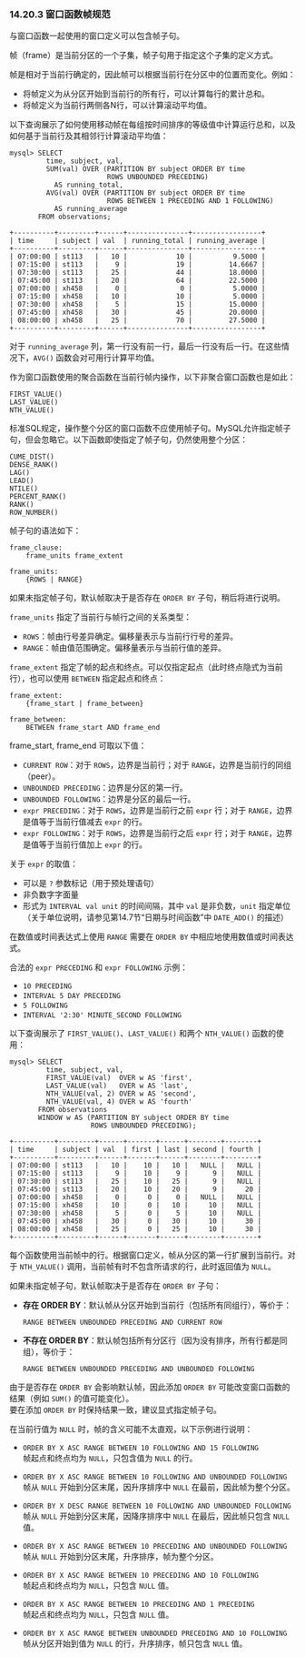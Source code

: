 ### 14.20.3 窗口函数帧规范

与窗口函数一起使用的窗口定义可以包含帧子句。

帧（frame）是当前分区的一个子集，帧子句用于指定这个子集的定义方式。

帧是相对于当前行确定的，因此帧可以根据当前行在分区中的位置而变化。例如：

- 将帧定义为从分区开始到当前行的所有行，可以计算每行的累计总和。
- 将帧定义为当前行两侧各N行，可以计算滚动平均值。

以下查询展示了如何使用移动帧在每组按时间排序的等级值中计算运行总和，以及如何基于当前行及其相邻行计算滚动平均值：

```mysql
mysql> SELECT
         time, subject, val,
         SUM(val) OVER (PARTITION BY subject ORDER BY time
                        ROWS UNBOUNDED PRECEDING)
           AS running_total,
         AVG(val) OVER (PARTITION BY subject ORDER BY time
                        ROWS BETWEEN 1 PRECEDING AND 1 FOLLOWING)
           AS running_average
       FROM observations;

+----------+---------+------+---------------+-----------------+
| time     | subject | val  | running_total | running_average |
+----------+---------+------+---------------+-----------------+
| 07:00:00 | st113   |   10 |            10 |          9.5000 |
| 07:15:00 | st113   |    9 |            19 |         14.6667 |
| 07:30:00 | st113   |   25 |            44 |         18.0000 |
| 07:45:00 | st113   |   20 |            64 |         22.5000 |
| 07:00:00 | xh458   |    0 |             0 |          5.0000 |
| 07:15:00 | xh458   |   10 |            10 |          5.0000 |
| 07:30:00 | xh458   |    5 |            15 |         15.0000 |
| 07:45:00 | xh458   |   30 |            45 |         20.0000 |
| 08:00:00 | xh458   |   25 |            70 |         27.5000 |
+----------+---------+------+---------------+-----------------+
```

对于 `running_average` 列，第一行没有前一行，最后一行没有后一行。在这些情况下，`AVG()` 函数会对可用行计算平均值。

作为窗口函数使用的聚合函数在当前行帧内操作，以下非聚合窗口函数也是如此：

```mysql
FIRST_VALUE()
LAST_VALUE()
NTH_VALUE()
```

标准SQL规定，操作整个分区的窗口函数不应使用帧子句。MySQL允许指定帧子句，但会忽略它。以下函数即使指定了帧子句，仍然使用整个分区：

```mysql
CUME_DIST()
DENSE_RANK()
LAG()
LEAD()
NTILE()
PERCENT_RANK()
RANK()
ROW_NUMBER()
```

帧子句的语法如下：

```mysql
frame_clause:
    frame_units frame_extent

frame_units:
    {ROWS | RANGE}
```

如果未指定帧子句，默认帧取决于是否存在 `ORDER BY` 子句，稍后将进行说明。

`frame_units` 指定了当前行与帧行之间的关系类型：

- `ROWS`：帧由行号差异确定。偏移量表示与当前行行号的差异。
- `RANGE`：帧由值范围确定。偏移量表示与当前行值的差异。

`frame_extent` 指定了帧的起点和终点。可以仅指定起点（此时终点隐式为当前行），也可以使用 `BETWEEN` 指定起点和终点：

```mysql
frame_extent:
    {frame_start | frame_between}

frame_between:
    BETWEEN frame_start AND frame_end
```

frame_start, frame_end 可取以下值：

- `CURRENT ROW`：对于 `ROWS`，边界是当前行；对于 `RANGE`，边界是当前行的同组（peer）。
- `UNBOUNDED PRECEDING`：边界是分区的第一行。
- `UNBOUNDED FOLLOWING`：边界是分区的最后一行。
- `expr PRECEDING`：对于 `ROWS`，边界是当前行之前 `expr` 行；对于 `RANGE`，边界是值等于当前行值减去 `expr` 的行。
- `expr FOLLOWING`：对于 `ROWS`，边界是当前行之后 `expr` 行；对于 `RANGE`，边界是值等于当前行值加上 `expr` 的行。

关于 `expr` 的取值：

- 可以是 `?` 参数标记（用于预处理语句）
- 非负数字字面量
- 形式为 `INTERVAL val unit` 的时间间隔，其中 `val` 是非负数，`unit` 指定单位（关于单位说明，请参见第14.7节“日期与时间函数”中 `DATE_ADD()` 的描述）

在数值或时间表达式上使用 `RANGE` 需要在 `ORDER BY` 中相应地使用数值或时间表达式。

合法的 `expr PRECEDING` 和 `expr FOLLOWING` 示例：

- `10 PRECEDING`
- `INTERVAL 5 DAY PRECEDING`
- `5 FOLLOWING`
- `INTERVAL '2:30' MINUTE_SECOND FOLLOWING`

以下查询展示了 `FIRST_VALUE()`、`LAST_VALUE()` 和两个 `NTH_VALUE()` 函数的使用：

```mysql
mysql> SELECT
         time, subject, val,
         FIRST_VALUE(val)  OVER w AS 'first',
         LAST_VALUE(val)   OVER w AS 'last',
         NTH_VALUE(val, 2) OVER w AS 'second',
         NTH_VALUE(val, 4) OVER w AS 'fourth'
       FROM observations
       WINDOW w AS (PARTITION BY subject ORDER BY time
                    ROWS UNBOUNDED PRECEDING);

+----------+---------+------+-------+------+--------+--------+
| time     | subject | val  | first | last | second | fourth |
+----------+---------+------+-------+------+--------+--------+
| 07:00:00 | st113   |   10 |    10 |   10 |   NULL |   NULL |
| 07:15:00 | st113   |    9 |    10 |    9 |      9 |   NULL |
| 07:30:00 | st113   |   25 |    10 |   25 |      9 |   NULL |
| 07:45:00 | st113   |   20 |    10 |   20 |      9 |     20 |
| 07:00:00 | xh458   |    0 |     0 |    0 |   NULL |   NULL |
| 07:15:00 | xh458   |   10 |     0 |   10 |     10 |   NULL |
| 07:30:00 | xh458   |    5 |     0 |    5 |     10 |   NULL |
| 07:45:00 | xh458   |   30 |     0 |   30 |     10 |     30 |
| 08:00:00 | xh458   |   25 |     0 |   25 |     10 |     30 |
+----------+---------+------+-------+------+--------+--------+
```

每个函数使用当前帧中的行。根据窗口定义，帧从分区的第一行扩展到当前行。对于 `NTH_VALUE()` 调用，当前帧有时不包含所请求的行，此时返回值为 `NULL`。

如果未指定帧子句，默认帧取决于是否存在 `ORDER BY` 子句：

- **存在 ORDER BY**：默认帧从分区开始到当前行（包括所有同组行），等价于：

  `RANGE BETWEEN UNBOUNDED PRECEDING AND CURRENT ROW`

- **不存在 ORDER BY**：默认帧包括所有分区行（因为没有排序，所有行都是同组），等价于：

  `RANGE BETWEEN UNBOUNDED PRECEDING AND UNBOUNDED FOLLOWING`

由于是否存在 `ORDER BY` 会影响默认帧，因此添加 `ORDER BY` 可能改变窗口函数的结果（例如 `SUM()` 的值可能变化）。  
要在添加 `ORDER BY` 时保持结果一致，建议显式指定帧子句。

在当前行值为 `NULL` 时，帧的含义可能不太直观，以下示例进行说明：

- `ORDER BY X ASC RANGE BETWEEN 10 FOLLOWING AND 15 FOLLOWING`  
  帧起点和终点均为 `NULL`，只包含值为 `NULL` 的行。

- `ORDER BY X ASC RANGE BETWEEN 10 FOLLOWING AND UNBOUNDED FOLLOWING`  
  帧从 `NULL` 开始到分区末尾，因升序排序中 `NULL` 在最前，因此帧为整个分区。

- `ORDER BY X DESC RANGE BETWEEN 10 FOLLOWING AND UNBOUNDED FOLLOWING`  
  帧从 `NULL` 开始到分区末尾，因降序排序中 `NULL` 在最后，因此帧只包含 `NULL` 值。

- `ORDER BY X ASC RANGE BETWEEN 10 PRECEDING AND UNBOUNDED FOLLOWING`  
  帧从 `NULL` 开始到分区末尾，升序排序，帧为整个分区。

- `ORDER BY X ASC RANGE BETWEEN 10 PRECEDING AND 10 FOLLOWING`  
  帧起点和终点均为 `NULL`，只包含 `NULL` 值。

- `ORDER BY X ASC RANGE BETWEEN 10 PRECEDING AND 1 PRECEDING`  
  帧起点和终点均为 `NULL`，只包含 `NULL` 值。

- `ORDER BY X ASC RANGE BETWEEN UNBOUNDED PRECEDING AND 10 FOLLOWING`  
  帧从分区开始到值为 `NULL` 的行，升序排序，帧只包含 `NULL` 值。